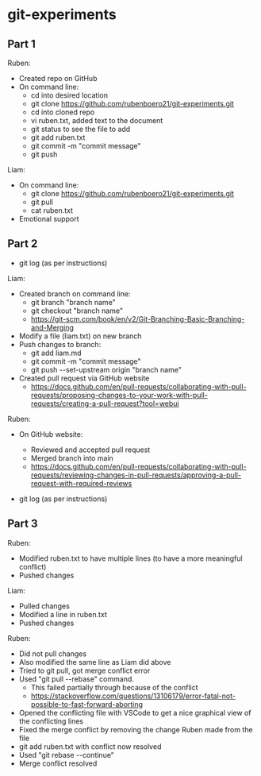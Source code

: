 # git-experiments
## Part 1 
Ruben:
- Created repo on GitHub
- On command line:
  - cd into desired location
  - git clone https://github.com/rubenboero21/git-experiments.git
  - cd into cloned repo
  - vi ruben.txt, added text to the document
  - git status to see the file to add
  - git add ruben.txt
  - git commit -m "commit message"
  - git push

Liam:
- On command line:
  - git clone https://github.com/rubenboero21/git-experiments.git
  - git pull
  - cat ruben.txt
- Emotional support

## Part 2
- git log (as per instructions)

Liam:
- Created branch on command line:
  - git branch "branch name"
  - git checkout "branch name"
  - https://git-scm.com/book/en/v2/Git-Branching-Basic-Branching-and-Merging
- Modify a file (liam.txt) on new branch
- Push changes to branch:
  - git add liam.md
  - git commit -m "commit message"
  - git push --set-upstream origin "branch name"
- Created pull request via GitHub website
  - https://docs.github.com/en/pull-requests/collaborating-with-pull-requests/proposing-changes-to-your-work-with-pull-requests/creating-a-pull-request?tool=webui

Ruben:
- On GitHub website:
  - Reviewed and accepted pull request
  - Merged branch into main
  - https://docs.github.com/en/pull-requests/collaborating-with-pull-requests/reviewing-changes-in-pull-requests/approving-a-pull-request-with-required-reviews

- git log (as per instructions)

## Part 3
Ruben:
- Modified ruben.txt to have multiple lines (to have a more meaningful conflict)
- Pushed changes

Liam:
- Pulled changes
- Modified a line in ruben.txt
- Pushed changes

Ruben:
- Did not pull changes
- Also modified the same line as Liam did above
- Tried to git pull, got merge conflict error
- Used "git pull --rebase" command. 
  - This failed partially through because of the conflict
  - https://stackoverflow.com/questions/13106179/error-fatal-not-possible-to-fast-forward-aborting
- Opened the conflicting file with VSCode to get a nice graphical view of the conflicting lines 
- Fixed the merge conflict by removing the change Ruben made from the file
- git add ruben.txt with conflict now resolved
- Used "git rebase --continue"
- Merge conflict resolved

